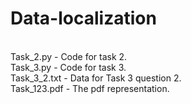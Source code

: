 # Data-localization
<br>
Task_2.py - Code for task 2. <br>
Task_3.py - Code for task 3.<br>
Task_3_2.txt - Data for Task 3 question 2.<br>
Task_123.pdf - The pdf representation.<br>
